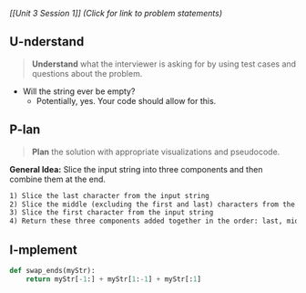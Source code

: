 *[[Unit 3 Session 1]] (Click for link to problem statements)*

## U-nderstand
 
> **Understand** what the interviewer is asking for by using test cases and questions about the problem.

- Will the string ever be empty?
  - Potentially, yes. Your code should allow for this.

## P-lan

> **Plan** the solution with appropriate visualizations and pseudocode.

**General Idea:** Slice the input string into three components and then combine them at the end.

```markdown
1) Slice the last character from the input string
2) Slice the middle (excluding the first and last) characters from the input string
3) Slice the first character from the input string
4) Return these three components added together in the order: last, middle, first
```

## I-mplement

```python
def swap_ends(myStr):
    return myStr[-1:] + myStr[1:-1] + myStr[:1]
```